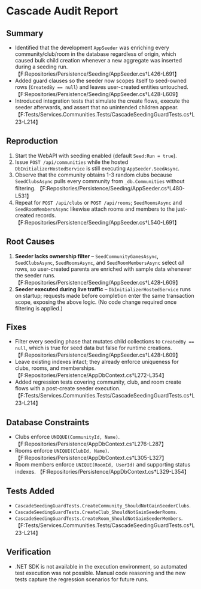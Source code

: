 # Cascade Audit Report

## Summary
- Identified that the development `AppSeeder` was enriching every community/club/room in the database regardless of origin, which caused bulk child creation whenever a new aggregate was inserted during a seeding run. 【F:Repositories/Persistence/Seeding/AppSeeder.cs†L426-L691】
- Added guard clauses so the seeder now scopes itself to seed-owned rows (`CreatedBy == null`) and leaves user-created entities untouched. 【F:Repositories/Persistence/Seeding/AppSeeder.cs†L428-L609】
- Introduced integration tests that simulate the create flows, execute the seeder afterwards, and assert that no unintended children appear. 【F:Tests/Services.Communities.Tests/CascadeSeedingGuardTests.cs†L23-L214】

## Reproduction
1. Start the WebAPI with seeding enabled (default `Seed:Run = true`).
2. Issue `POST /api/communities` while the hosted `DbInitializerHostedService` is still executing `AppSeeder.SeedAsync`.
3. Observe that the community obtains 1-3 random clubs because `SeedClubsAsync` pulls every community from `_db.Communities` without filtering. 【F:Repositories/Persistence/Seeding/AppSeeder.cs†L480-L531】
4. Repeat for `POST /api/clubs` or `POST /api/rooms`; `SeedRoomsAsync` and `SeedRoomMembersAsync` likewise attach rooms and members to the just-created records. 【F:Repositories/Persistence/Seeding/AppSeeder.cs†L540-L691】

## Root Causes
1. **Seeder lacks ownership filter** – `SeedCommunityGamesAsync`, `SeedClubsAsync`, `SeedRoomsAsync`, and `SeedRoomMembersAsync` select *all* rows, so user-created parents are enriched with sample data whenever the seeder runs. 【F:Repositories/Persistence/Seeding/AppSeeder.cs†L428-L609】
2. **Seeder executed during live traffic** – `DbInitializerHostedService` runs on startup; requests made before completion enter the same transaction scope, exposing the above logic. (No code change required once filtering is applied.)

## Fixes
- Filter every seeding phase that mutates child collections to `CreatedBy == null`, which is true for seed data but false for runtime creations. 【F:Repositories/Persistence/Seeding/AppSeeder.cs†L428-L609】
- Leave existing indexes intact; they already enforce uniqueness for clubs, rooms, and memberships. 【F:Repositories/Persistence/AppDbContext.cs†L272-L354】
- Added regression tests covering community, club, and room create flows with a post-create seeder execution. 【F:Tests/Services.Communities.Tests/CascadeSeedingGuardTests.cs†L23-L214】

## Database Constraints
- Clubs enforce `UNIQUE(CommunityId, Name)`. 【F:Repositories/Persistence/AppDbContext.cs†L276-L287】
- Rooms enforce `UNIQUE(ClubId, Name)`. 【F:Repositories/Persistence/AppDbContext.cs†L305-L327】
- Room members enforce `UNIQUE(RoomId, UserId)` and supporting status indexes. 【F:Repositories/Persistence/AppDbContext.cs†L329-L354】

## Tests Added
- `CascadeSeedingGuardTests.CreateCommunity_ShouldNotGainSeederClubs`.
- `CascadeSeedingGuardTests.CreateClub_ShouldNotGainSeederRooms`.
- `CascadeSeedingGuardTests.CreateRoom_ShouldNotGainSeederMembers`. 【F:Tests/Services.Communities.Tests/CascadeSeedingGuardTests.cs†L23-L214】

## Verification
- .NET SDK is not available in the execution environment, so automated test execution was not possible. Manual code reasoning and the new tests capture the regression scenarios for future runs.
